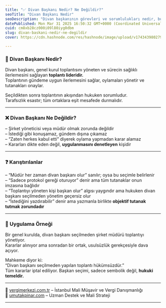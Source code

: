 ```yaml
---
title: "✅ Divan Başkanı Nedir? Ne Değildir?"
seoTitle: "Divan Başkanı Nedir"
seoDescription: "Divan başkanının görevleri ve sorumlulukları nedir, bu rolde karıştırılan yaygın yanlışlar nelerdir? Hukuki temellerini inceleyin"
datePublished: Mon Mar 31 2025 16:50:32 GMT+0000 (Coordinated Universal Time)
cuid: cm8xb28cz000i09l80iyg0dbm
slug: divan-baskani-nedir-ne-degildir
cover: https://cdn.hashnode.com/res/hashnode/image/upload/v1743439802791/647ed101-cf18-493d-a959-08600138e533.png

---
```


### 🔹 Divan Başkanı Nedir?

Divan başkanı, genel kurul toplantısını yöneten ve sürecin sağlıklı ilerlemesini sağlayan **toplantı lideridir.**  
Toplantının gündeme uygun ilerlemesini sağlar, oylamaları yönetir ve tutanakları onaylar.

Seçildikten sonra toplantının akışından hukuken sorumludur.  
Tarafsızlık esastır; tüm ortaklara eşit mesafede durmalıdır.

---

### ❌ Divan Başkanı Ne Değildir?

– Şirket yöneticisi veya müdür olmak zorunda değildir  
– İstediği gibi konuşamaz, gündem dışına çıkamaz  
– “Zaten herkes kabul etti” diyerek oylama yapmadan karar alamaz  
– Kararları dikte eden değil, **uygulanmasını denetleyen** kişidir

---

### ❓ Karıştırılanlar

– “Müdür her zaman divan başkanı olur” sanılır; oysa bu seçimle belirlenir  
– “Sadece protokol gereği oturuyor” denir ama tüm tutanaklar onun imzasına bağlıdır  
– “Toplantıyı yöneten kişi başkan olur” algısı yaygındır ama hukuken divan başkanı seçilmeden yönetim geçersiz olur  
– “İstediğini yazdırabilir” denir ama yazmanla birlikte **objektif tutanak tutmak zorundadır**

---

### 🧠 Uygulama Örneği

Bir genel kurulda, divan başkanı seçilmeden şirket müdürü toplantıyı yönetiyor.  
Kararlar alınıyor ama sonradan bir ortak, usulsüzlük gerekçesiyle dava açıyor.

Mahkeme diyor ki:  
“Divan başkanı seçilmeden yapılan toplantı hükümsüzdür.”  
Tüm kararlar iptal ediliyor. Başkan seçimi, sadece sembolik değil, **hukuki temeldir.**

---

📎 [vergimerkezi.com.tr](https://vergimerkezi.com.tr) – İstanbul Mali Müşavir ve Vergi Danışmanlığı  
📎 [umutakpinar.com](https://umutakpinar.com) – Uzman Destek ve Mali Strateji

---